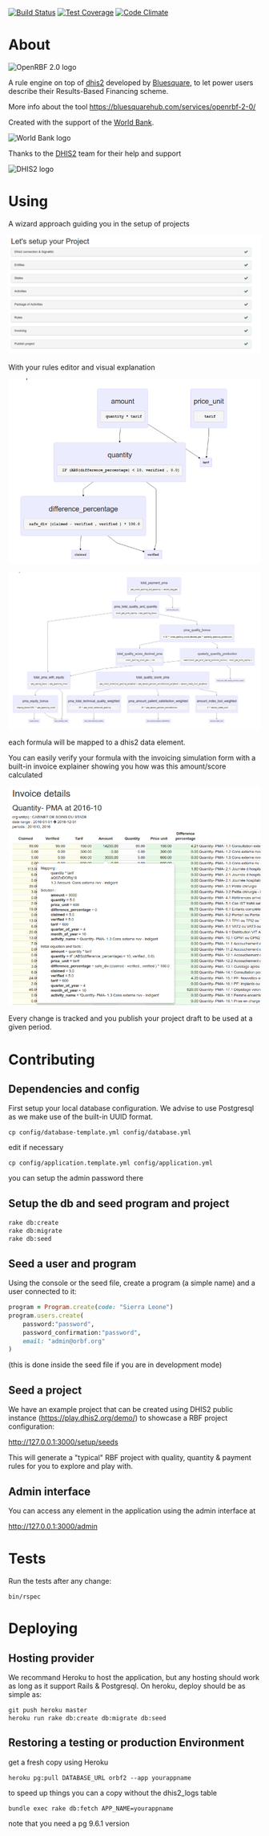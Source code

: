 [![Build Status](https://travis-ci.org/BLSQ/orbf2.svg?branch=master)](https://travis-ci.org/BLSQ/orbf2) [![Test Coverage](https://codeclimate.com/github/BLSQ/orbf2/badges/coverage.svg)](https://codeclimate.com/github/BLSQ/orbf2/coverage) [![Code Climate](https://codeclimate.com/github/BLSQ/orbf2/badges/gpa.svg)](https://codeclimate.com/github/BLSQ/orbf2)

# About

![OpenRBF 2.0 logo](https://bluesquarehub.files.wordpress.com/2017/01/logo-openrbf.png?w=151&h=147 "OpenRBF 2.0 ")

A rule engine on top of [dhis2](https://www.dhis2.org/) developed by [Bluesquare](https://bluesquarehub.com/), to let power users describe their Results-Based Financing  scheme.

More info about the tool https://bluesquarehub.com/services/openrbf-2-0/

Created with the support of the [World Bank](http://www.worldbank.org/).

![World Bank logo](http://www.worldbank.org/content/dam/wbr/logo/logo-wb-header-en.svg "World Bank ")

Thanks to the [DHIS2](http://dhis2.org) team for their help and support

![DHIS2 logo](https://bluesquarehub.files.wordpress.com/2017/03/dhis2-logo.jpg?w=80&h=80)

# Using

A wizard approach guiding you in the setup of projects

![](./doc/steps.png)

With your rules editor and visual explanation

![activity rule dependency graph](./doc/activity-rule.png)

![payment rule  dependency graph](./doc/payment-rule.png)

each formula will be mapped to a dhis2 data element.

You can easily verify your formula with the invoicing simulation form
with a built-in invoice explainer showing you how was this amount/score calculated

![invoicing explainer](./doc/invoicing-explainer.png)

Every change is tracked and you publish your project draft to be used at a given period.

# Contributing

## Dependencies and config

First setup your local database configuration. We advise to use Postgresql as we make use of the built-in UUID format.

```shell
cp config/database-template.yml config/database.yml
```

edit if necessary

```shell
cp config/application.template.yml config/application.yml
```

you can setup the admin password there

## Setup the db and seed program and project

```shell
rake db:create
rake db:migrate
rake db:seed
```

## Seed a user and program

Using the console or the seed file, create a program (a simple name) and a user connected to it:

```ruby
program = Program.create(code: "Sierra Leone")
program.users.create(
    password:"password",
    password_confirmation:"password",
    email: "admin@orbf.org"
)
```

(this is done inside the seed file if you are in development mode)

## Seed a project

We have an example project that can be created using DHIS2 public instance (https://play.dhis2.org/demo/) to showcase a RBF project configuration:

http://127.0.0.1:3000/setup/seeds

This will generate a "typical" RBF project with quality, quantity & payment rules for you to explore and play with.

## Admin interface

You can access any element in the application using the admin interface at 

http://127.0.0.1:3000/admin

# Tests

Run the tests after any change:

    bin/rspec

# Deploying

## Hosting provider

We recommand Heroku to host the application, but any hosting should work as long as it support Rails & Postgresql. On heroku, deploy should be as simple as:

    git push heroku master
    heroku run rake db:create db:migrate db:seed

## Restoring a testing or production Environment

get a fresh copy using Heroku

```
heroku pg:pull DATABASE_URL orbf2 --app yourappname
```

to speed up things you can a copy without the dhis2_logs table

```
bundle exec rake db:fetch APP_NAME=yourappname
```

note that you need a pg 9.6.1 version
